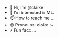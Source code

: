 - 👋 Hi, I’m @claike
- 👀 I’m interested in ML.
- 📫 How to reach me ...
- 😄 Pronouns: claike :~
- ⚡ Fun fact: ...

<!---
claike/claike is a ✨ special ✨ repository because its `README.md` (this file) appears on your GitHub profile.
You can click the Preview link to take a look at your changes.
--->
